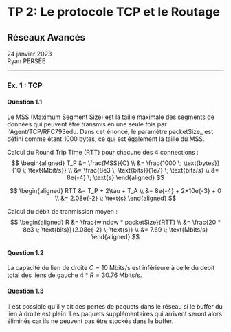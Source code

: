 # TP 2: Le protocole TCP et le Routage
## Réseaux Avancés
24 janvier 2023  
Ryan PERSÉE

---

### Ex. 1 : TCP
#### Question 1.1

Le MSS (Maximum Segment Size) est la taille maximale des segments de données qui peuvent être transmis en une seule fois par l'Agent/TCP/RFC793edu. Dans cet énoncé, le paramètre packetSize_ est défini comme étant 1000 bytes, ce qui est également la taille du MSS.

Calcul du Round Trip Time (RTT) pour chacune des 4 connections :
$$
\begin{aligned}
    T_P &= \frac{MSS}{C} \\
        &= \frac{1000 \; \text{bytes}}{10 \; \text{Mbit/s}} \\
        &= \frac{8e3 \; \text{bits}}{1e7} \; \text{bits/s} \\
        &= 8e{-4} \; \text{s}
\end{aligned}
$$

$$
\begin{aligned}
    RTT &= T_P + 2\tau + T_A \\
        &= 8e{-4} + 2*10e{-3} + 0 \\
        &= 2.08e{-2} \; \text{s}
\end{aligned}
$$

Calcul du débit de tranmission moyen :
$$
\begin{aligned}
    R   &= \frac{window * packetSize}{RTT} \\
        &= \frac{20 * 8e3 \; \text{bits}}{2.08e{-2} \; \text{s}} \\
        &= 7.69 \; \text{Mbits/s}
\end{aligned}
$$

#### Question 1.2
La capacité du lien de droite $C = 10 \; \text{Mbits/s}$ est inférieure à celle du débit total des liens de gauche $4 * R = 30.76 \; \text{Mbits/s}$.

#### Question 1.3
Il est possible qu'il y ait des pertes de paquets dans le réseau si le buffer du lien à droite est plein. Les paquets supplémentaires qui arrivent seront alors éliminés car ils ne peuvent pas être stockés dans le buffer. 
